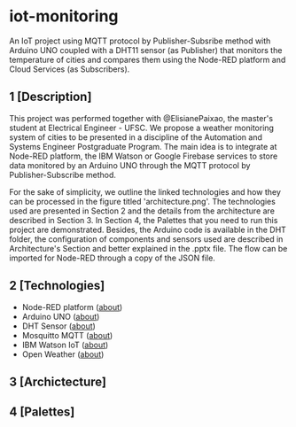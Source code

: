 # iot-monitoring
An IoT project using MQTT protocol by Publisher-Subsribe method with Arduino UNO coupled with a DHT11 sensor (as Publisher) that monitors the temperature of cities and compares them using the Node-RED platform and Cloud Services (as Subscribers).

## 1 [Description]

This project was performed together with @ElisianePaixao, the master's student at Electrical Engineer - UFSC. We propose a weather monitoring system of cities to be presented in a discipline of the Automation and Systems Engineer Postgraduate Program. The main idea is to integrate at Node-RED platform, the IBM Watson or Google Firebase services to store data monitored by an Arduino UNO through the MQTT protocol by Publisher-Subscribe method.

For the sake of simplicity, we outline the linked technologies and how they can be processed in the figure titled 'architecture.png'. The technologies used are presented in Section 2 and the details from the architecture are described in Section 3. In Section 4, the Palettes that you need to run this project are demonstrated. Besides, the Arduino code is available in the DHT folder, the configuration of components and sensors used are described in Architecture's Section and better explained in the .pptx file. The flow can be imported for Node-RED through a copy of the JSON file.

## 2 [Technologies]

- Node-RED platform ([about](www.nodered.org))
- Arduino UNO ([about](www.arduino.cc/en/Tutorial/HomePage))
- DHT Sensor ([about](www.arduino.cc/reference/en/libraries/dht-sensor-library/))
- Mosquitto MQTT ([about](www.mosquitto.org/))
- IBM Watson IoT ([about](www.ibm.com/cloud/watson-iot-platform))
- Open Weather ([about](www.openweathermap.org/api))

## 3 [Archictecture]



## 4 [Palettes]
